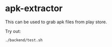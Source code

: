 # apk-extractor

This can be used to grab apk files from play store.

Try out: 

```shell
./backend/test.sh
```